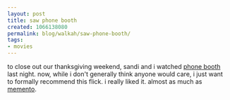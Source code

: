 ```yaml
---
layout: post
title: saw phone booth
created: 1066138080
permalink: blog/walkah/saw-phone-booth/
tags:
- movies
---
```

to close out our thanksgiving weekend, sandi and i watched <a href="http://www.imdb.com/title/tt0183649/">phone booth</a> last night. now, while i don't generally think anyone would care, i just want to formally recommend this flick. i really liked it. almost as much as <a href="http://www.imdb.com/title/tt0209144/">memento</a>.

